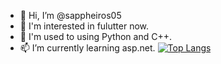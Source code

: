 - 👋 Hi, I’m @sappheiros05
- 🌱 I'm interested in fulutter now.
- 💞️ I'm used to using Python and C++.
- 📫 I’m currently learning asp.net.
[![Top Langs](https://github-readme-stats.vercel.app/api/top-langs/?username=●●●&theme=▲▲▲&layout=★★★)](https://github.com/anuraghazra/github-readme-stats)
<!---
sappheiros05/sappheiros05 is a ✨ special ✨ repository because its `README.md` (this file) appears on your GitHub profile.
You can click the Preview link to take a look at your changes.
--->
